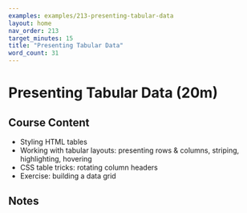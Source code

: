 ```yaml
---
examples: examples/213-presenting-tabular-data
layout: home
nav_order: 213
target_minutes: 15
title: "Presenting Tabular Data"
word_count: 31
---
```

# Presenting Tabular Data (20m)

## Course Content

- Styling HTML tables
- Working with tabular layouts: presenting rows & columns, striping, highlighting, hovering
- CSS table tricks: rotating column headers
- Exercise: building a data grid

## Notes













